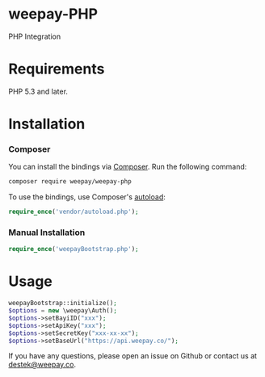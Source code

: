 # weepay-PHP
PHP Integration
# Requirements
PHP 5.3 and later.

# Installation
### Composer
You can install the bindings via [Composer](http://getcomposer.org/). Run the following command:

```bash
composer require weepay/weepay-php
```
To use the bindings, use Composer's [autoload](https://getcomposer.org/doc/00-intro.md#autoloading):

```php
require_once('vendor/autoload.php');
```

### Manual Installation


```php
require_once('weepayBootstrap.php');
```
# Usage

```php
weepayBootstrap::initialize();
$options = new \weepay\Auth();
$options->setBayiID("xxx");
$options->setApiKey("xxx");
$options->setSecretKey("xxx-xx-xx");
$options->setBaseUrl("https://api.weepay.co/");
```
If you have any questions, please open an issue on Github or contact us at destek@weepay.co.
